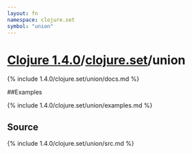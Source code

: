 ```yaml
---
layout: fn
namespace: clojure.set
symbol: "union"
---
```


# [Clojure 1.4.0](../../)/[clojure.set](../)/union

{% include 1.4.0/clojure.set/union/docs.md %}

##Examples

{% include 1.4.0/clojure.set/union/examples.md %}
## Source
{% include 1.4.0/clojure.set/union/src.md %}

